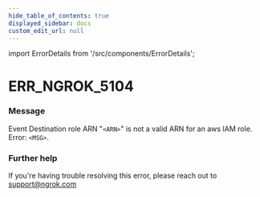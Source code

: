 ```yaml
---
hide_table_of_contents: true
displayed_sidebar: docs
custom_edit_url: null
---
```


import ErrorDetails from '/src/components/ErrorDetails';

# ERR_NGROK_5104

### Message
Event Destination role ARN "`<ARN>`" is not a valid ARN for an aws IAM role. Error: `<MSG>`.

### Further help
If you're having trouble resolving this error, please reach out to [support@ngrok.com](mailto:support@ngrok.com?subject=Help%20with%20ERR_NGROK_5104)

<ErrorDetails error='err_ngrok_5104' />
